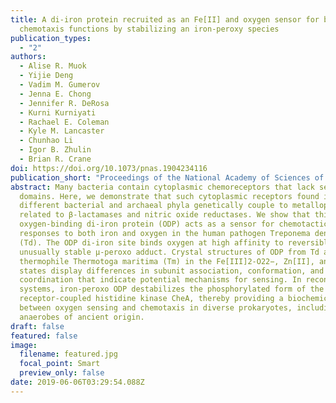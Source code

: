 ```yaml
---
title: A di-iron protein recruited as an Fe[II] and oxygen sensor for bacterial
  chemotaxis functions by stabilizing an iron-peroxy species
publication_types:
  - "2"
authors:
  - Alise R. Muok
  - Yijie Deng
  - Vadim M. Gumerov
  - Jenna E. Chong
  - Jennifer R. DeRosa
  - Kurni Kurniyati
  - Rachael E. Coleman
  - Kyle M. Lancaster
  - Chunhao Li
  - Igor B. Zhulin
  - Brian R. Crane
doi: https://doi.org/10.1073/pnas.1904234116
publication_short: "Proceedings of the National Academy of Sciences of the USA 116: 14955-14960"
abstract: Many bacteria contain cytoplasmic chemoreceptors that lack sensor
  domains. Here, we demonstrate that such cytoplasmic receptors found in 8
  different bacterial and archaeal phyla genetically couple to metalloproteins
  related to β-lactamases and nitric oxide reductases. We show that this
  oxygen-binding di-iron protein (ODP) acts as a sensor for chemotactic
  responses to both iron and oxygen in the human pathogen Treponema denticola
  (Td). The ODP di-iron site binds oxygen at high affinity to reversibly form an
  unusually stable μ-peroxo adduct. Crystal structures of ODP from Td and the
  thermophile Thermotoga maritima (Tm) in the Fe[III]2-O22−, Zn[II], and apo
  states display differences in subunit association, conformation, and metal
  coordination that indicate potential mechanisms for sensing. In reconstituted
  systems, iron-peroxo ODP destabilizes the phosphorylated form of the
  receptor-coupled histidine kinase CheA, thereby providing a biochemical link
  between oxygen sensing and chemotaxis in diverse prokaryotes, including
  anaerobes of ancient origin.
draft: false
featured: false
image:
  filename: featured.jpg
  focal_point: Smart
  preview_only: false
date: 2019-06-06T03:29:54.088Z
---
```

